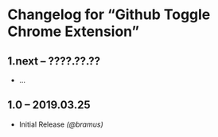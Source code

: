 # Changelog for “Github Toggle Chrome Extension”

## 1.next – ????.??.??

- …

## 1.0 – 2019.03.25

- Initial Release _(@bramus)_
